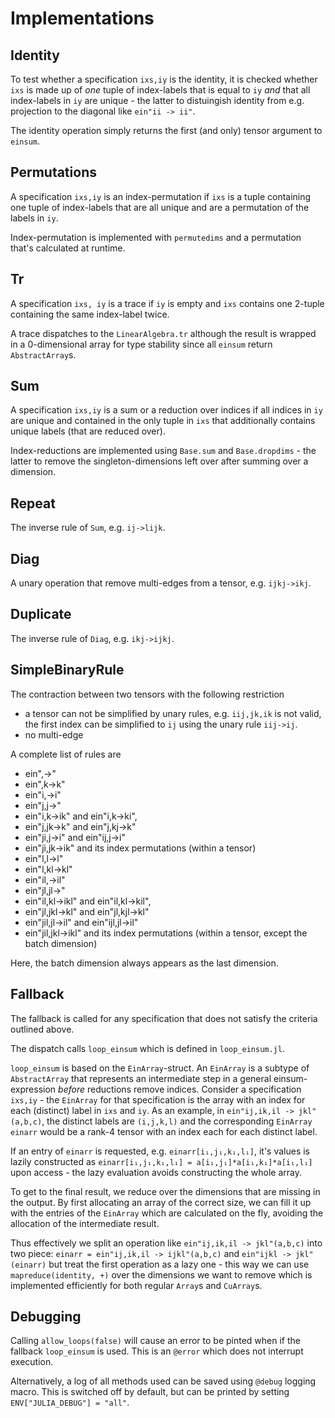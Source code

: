 # Implementations

## Identity
To test whether a specification `ixs,iy` is the identity, it is checked whether
`ixs` is made up of _one_ tuple of index-labels that is equal to `iy` _and_
that all index-labels in `iy` are unique - the latter to distuingish identity
from e.g. projection to the diagonal like `ein"ii -> ii"`.

The identity operation simply returns the first (and only) tensor argument to `einsum`.

## Permutations

A specification `ixs,iy` is an index-permutation if `ixs` is a tuple containing
one tuple of index-labels that are all unique and are a permutation of the labels
in `iy`.

Index-permutation is implemented with `permutedims` and a permutation that's calculated
at runtime.

## Tr

A specification `ixs, iy` is a trace if `iy` is empty and `ixs` contains one
2-tuple containing the same index-label twice.

A trace dispatches to the `LinearAlgebra.tr` although the result is wrapped in
a 0-dimensional array for type stability since all `einsum` return `AbstractArray`s.

## Sum

A specification `ixs,iy` is a sum or a reduction over indices if all indices in `iy`
are unique and contained in the only tuple in `ixs` that additionally contains
unique labels (that are reduced over).

Index-reductions are implemented using `Base.sum` and `Base.dropdims` - the latter
to remove the singleton-dimensions left over after summing over a dimension.

## Repeat
The inverse rule of `Sum`, e.g. `ij->lijk`.

## Diag
A unary operation that remove multi-edges from a tensor, e.g. `ijkj->ikj`.

## Duplicate
The inverse rule of `Diag`, e.g. `ikj->ijkj`.

## SimpleBinaryRule
The contraction between two tensors with the following restriction
* a tensor can not be simplified by unary rules, e.g. `iij,jk,ik` is not valid, the first index can be simplified to `ij` using the unary rule `iij->ij`.
* no multi-edge

A complete list of rules are
* ein",->"
* ein",k->k"
* ein"i,->i"
* ein"j,j->"
* ein"i,k->ik" and ein"i,k->ki",
* ein"j,jk->k" and ein"j,kj->k"
* ein"ji,j->i" and ein"ij,j->i"
* ein"ji,jk->ik" and its index permutations (within a tensor)
* ein"l,l->l"
* ein"l,kl->kl"
* ein"il,->il"
* ein"jl,jl->"
* ein"il,kl->ikl" and ein"il,kl->kil",
* ein"jl,jkl->kl" and ein"jl,kjl->kl"
* ein"jil,jl->il" and ein"ijl,jl->il"
* ein"jil,jkl->ikl" and its index permutations (within a tensor, except the batch dimension)

Here, the batch dimension always appears as the last dimension.

## Fallback

The fallback is called for any specification that does not satisfy the criteria
outlined above.

The dispatch calls `loop_einsum` which is defined in `loop_einsum.jl`.

`loop_einsum` is based on the `EinArray`-struct.
An `EinArray` is a subtype of `AbstractArray` that represents an intermediate
step in a general einsum-expression _before_ reductions remove indices.
Consider a specification `ixs,iy` - the `EinArray` for that specification is
the array with an index for each (distinct) label in `ixs` and `iy`.
As an example, in `ein"ij,ik,il -> jkl"(a,b,c)`, the distinct labels are `(i,j,k,l)`
and the corresponding `EinArray` `einarr` would be a rank-4 tensor with an index each for
each distinct label.

If an entry of `einarr` is requested, e.g. `einarr[i₁,j₁,k₁,l₁]`, it's values is lazily
constructed as `einarr[i₁,j₁,k₁,l₁] = a[i₁,j₁]*a[i₁,k₁]*a[i₁,l₁]` upon access - the lazy evaluation avoids constructing the whole array.

To get to the final result, we reduce over the dimensions that are missing in
the output. By first allocating an array of the correct size, we can fill it
up with the entries of the `EinArray` which are calculated on the fly,
avoiding the allocation of the intermediate result.

Thus effectively we split an operation like `ein"ij,ik,il -> jkl"(a,b,c)` into
two piece: `einarr = ein"ij,ik,il -> ijkl"(a,b,c)` and `ein"ijkl -> jkl"(einarr)`
but treat the first operation as a lazy one - this way we can use `mapreduce(identity, +)`
over the dimensions we want to remove which is implemented efficiently for both
regular `Array`s and `CuArray`s.

## Debugging

Calling `allow_loops(false)` will cause an error to be pinted when if the 
fallback `loop_einsum` is used. This is an `@error` which does not interrupt execution. 

Alternatively, a log of all methods used can be saved using `@debug` logging macro. 
This is switched off by default, but can be printed by setting `ENV["JULIA_DEBUG"] = "all"`.
